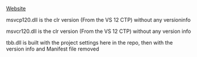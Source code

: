 [Website](http://LoLUpdater.com)

msvcp120.dll is the clr version (From the VS 12 CTP) without any versioninfo

msvcr120.dll is the clr version (From the VS 12 CTP) without any version info

tbb.dll is built with the project settings here in the repo, then with the version info and Manifest file removed
